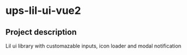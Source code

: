 # ups-lil-ui-vue2

## Project description

Lil ui library with customazable inputs, icon loader and modal notification
